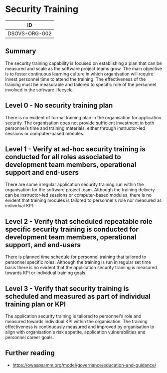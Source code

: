 # Security Training

| ID            |
| ------------- |
| DSOVS-ORG-002 |

## Summary

The security training capability is focused on establishing a plan that can be measured and scale as the software project teams grow. The main objective is to foster continuous learning culture in which organisation will require invest personnel time to attend the training. The effectiveness of the training must be measurable and tailored to specific role of the personnel involved in the software lifecycle.

## Level 0 - No security training plan

There is no evident of formal training plan in the organisation for application security. The organisation does not provide sufficient investment in both personnel’s time and training materials, either through instructor-led sessions or computer-based modules.

## Level 1 - Verify at ad-hoc security training is conducted for all roles associated to development team members, operational support and end-users

There are some irregular application security training run within the organisation for the software project team. Although the training delivery can be instructor-led sessions or computer-based modules, there is no evident that training modules is tailored to personnel's role nor measured as individual KPI.

## Level 2 - Verify that scheduled repeatable role specific security training is conducted for development team members, operational support, and end-users

There is planned time schedule for personnel training that tailored to personnel specific roles. Although the training is run in regular set time basis there is no evident that the application security training is measured towards KPI or individual training goals.

## Level 3 - Verify that security training is scheduled and measured as part of individual training plan or KPI

The application security training is tailored to personnel's role and measured towards individual KPI within the organisation. The training effectiveness is continuously measured and improved by organisation to align with organisation's risk appetite, application vulnerabilities and personnel career goals. 

## Further reading
- https://owaspsamm.org/model/governance/education-and-guidance/